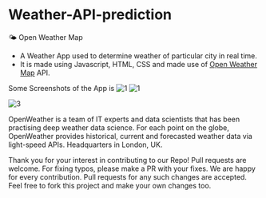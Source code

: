 # Weather-API-prediction
🌤 Open Weather Map
* A Weather App used to determine weather of particular city in real time.
* It is made using Javascript, HTML, CSS and made use of [Open Weather Map](https://openweathermap.org/api) API.

Some Screenshots of the App is 
![1](https://user-images.githubusercontent.com/87069619/174579681-00ebb6e8-c9da-468d-a75a-3f5dce64c026.png)
![1](https://user-images.githubusercontent.com/87069619/174579590-2e824268-6924-44d4-b3d6-ac713cb6d06f.png)

![3](https://user-images.githubusercontent.com/87069619/174579634-1d089b90-0364-48b8-97d0-b22db250f616.png)


OpenWeather is a team of IT experts and data scientists that has been practising deep weather data science. For each point on the globe, OpenWeather provides historical, current and forecasted weather data via light-speed APIs. Headquarters in London, UK.


Thank you for your interest in contributing to our Repo! Pull requests are welcome. For fixing typos, please make a PR with your fixes. We are happy for every contribution. Pull requests for any such changes are accepted. Feel free to fork this project and make your own changes too.
